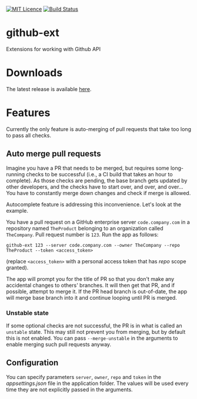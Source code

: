 [![MIT Licence](https://badges.frapsoft.com/os/mit/mit.svg?v=103)](https://opensource.org/licenses/mit-license.php)
[![Build Status](https://travis-ci.org/andead/githubext.svg?branch=master)](https://travis-ci.org/andead/githubext)

# github-ext
Extensions for working with Github API

# Downloads
The latest release is available [here](https://github.com/andead/githubext/releases/latest).

# Features
Currently the only feature is auto-merging of pull requests that take too long to pass all checks. 

## Auto merge pull requests
Imagine you have a PR that needs to be merged, but requires some long-running checks to be successful (i.e., a CI build that takes an hour to complete). As those checks are pending, the base branch gets updated by other developers, and the checks have to start over, and over, and over... You have to constantly merge down changes and check if merge is allowed.

Autocomplete feature is addressing this inconvenience. Let's look at the example.

You have a pull request on a GitHub enterprise server `code.company.com` in a repository named `TheProduct` belonging to an organization called `TheCompany`. Pull request number is `123`. Run the app as follows:

`github-ext 123 --server code.company.com --owner TheCompany --repo TheProduct --token <access_token>`

(replace `<access_token>` with a personal access token that has *repo* scope granted).

The app will prompt you for the title of PR so that you don't make any accidental changes to others' branches. It will then get that PR, and if possible, attempt to merge it. If the PR head branch is out-of-date, the app will merge base branch into it and continue looping until PR is merged.

### Unstable state
If some optional checks are not successful, the PR is in what is called an `unstable` state. This may still not prevent you from merging, but by default this is not enabled. You can pass `--merge-unstable` in the arguments to enable merging such pull requests anyway.

## Configuration
You can specify parameters `server`, `owner`, `repo` and `token` in the *appsettings.json* file in the application folder. The values will be used every time they are not explicitly passed in the arguments.
